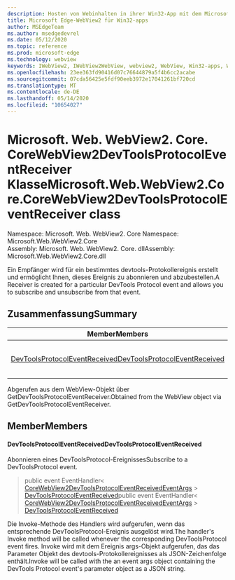 ```yaml
---
description: Hosten von Webinhalten in ihrer Win32-App mit dem Microsoft Edge WebView2-Steuerelement
title: Microsoft Edge-WebView2 für Win32-apps
author: MSEdgeTeam
ms.author: msedgedevrel
ms.date: 05/12/2020
ms.topic: reference
ms.prod: microsoft-edge
ms.technology: webview
keywords: IWebView2, IWebView2WebView, webview2, WebView, Win32-apps, Win32, Edge, ICoreWebView2, ICoreWebView2Controller, Browser-Steuerelement, Edge-HTML
ms.openlocfilehash: 23ee363fd90416d07c76644879a5f4b6cc2acabe
ms.sourcegitcommit: 07cda56425e5fdf90eeb3972e17041261bf720cd
ms.translationtype: MT
ms.contentlocale: de-DE
ms.lasthandoff: 05/14/2020
ms.locfileid: "10654027"
---
```

# <span data-ttu-id="2e21a-104">Microsoft. Web. WebView2. Core. CoreWebView2DevToolsProtocolEventReceiver Klasse</span><span class="sxs-lookup"><span data-stu-id="2e21a-104">Microsoft.Web.WebView2.Core.CoreWebView2DevToolsProtocolEventReceiver class</span></span> 

<span data-ttu-id="2e21a-105">Namespace: Microsoft. Web. WebView2. Core </span><span class="sxs-lookup"><span data-stu-id="2e21a-105">Namespace: Microsoft.Web.WebView2.Core</span></span>\
<span data-ttu-id="2e21a-106">Assembly: Microsoft. Web. WebView2. Core. dll</span><span class="sxs-lookup"><span data-stu-id="2e21a-106">Assembly: Microsoft.Web.WebView2.Core.dll</span></span>

<span data-ttu-id="2e21a-107">Ein Empfänger wird für ein bestimmtes devtools-Protokollereignis erstellt und ermöglicht Ihnen, dieses Ereignis zu abonnieren und abzubestellen.</span><span class="sxs-lookup"><span data-stu-id="2e21a-107">A Receiver is created for a particular DevTools Protocol event and allows you to subscribe and unsubscribe from that event.</span></span>

## <span data-ttu-id="2e21a-108">Zusammenfassung</span><span class="sxs-lookup"><span data-stu-id="2e21a-108">Summary</span></span>

 <span data-ttu-id="2e21a-109">Member</span><span class="sxs-lookup"><span data-stu-id="2e21a-109">Members</span></span>                        | <span data-ttu-id="2e21a-110">Beschreibungen</span><span class="sxs-lookup"><span data-stu-id="2e21a-110">Descriptions</span></span>
--------------------------------|---------------------------------------------
[<span data-ttu-id="2e21a-111">DevToolsProtocolEventReceived</span><span class="sxs-lookup"><span data-stu-id="2e21a-111">DevToolsProtocolEventReceived</span></span>](#devtoolsprotocoleventreceived) | <span data-ttu-id="2e21a-112">Abonnieren eines DevToolsProtocol-Ereignisses</span><span class="sxs-lookup"><span data-stu-id="2e21a-112">Subscribe to a DevToolsProtocol event.</span></span>

<span data-ttu-id="2e21a-113">Abgerufen aus dem WebView-Objekt über GetDevToolsProtocolEventReceiver.</span><span class="sxs-lookup"><span data-stu-id="2e21a-113">Obtained from the WebView object via GetDevToolsProtocolEventReceiver.</span></span>

## <span data-ttu-id="2e21a-114">Member</span><span class="sxs-lookup"><span data-stu-id="2e21a-114">Members</span></span>

#### <span data-ttu-id="2e21a-115">DevToolsProtocolEventReceived</span><span class="sxs-lookup"><span data-stu-id="2e21a-115">DevToolsProtocolEventReceived</span></span> 

<span data-ttu-id="2e21a-116">Abonnieren eines DevToolsProtocol-Ereignisses</span><span class="sxs-lookup"><span data-stu-id="2e21a-116">Subscribe to a DevToolsProtocol event.</span></span>

> <span data-ttu-id="2e21a-117">public event EventHandler< [CoreWebView2DevToolsProtocolEventReceivedEventArgs](microsoft-web-webview2-core-corewebview2devtoolsprotocoleventreceivedeventargs.md)  >  [DevToolsProtocolEventReceived](#devtoolsprotocoleventreceived)</span><span class="sxs-lookup"><span data-stu-id="2e21a-117">public event EventHandler< [CoreWebView2DevToolsProtocolEventReceivedEventArgs](microsoft-web-webview2-core-corewebview2devtoolsprotocoleventreceivedeventargs.md) > [DevToolsProtocolEventReceived](#devtoolsprotocoleventreceived)</span></span>

<span data-ttu-id="2e21a-118">Die Invoke-Methode des Handlers wird aufgerufen, wenn das entsprechende DevToolsProtocol-Ereignis ausgelöst wird.</span><span class="sxs-lookup"><span data-stu-id="2e21a-118">The handler's Invoke method will be called whenever the corresponding DevToolsProtocol event fires.</span></span> <span data-ttu-id="2e21a-119">Invoke wird mit dem Ereignis args-Objekt aufgerufen, das das Parameter Objekt des devtools-Protokollereignisses als JSON-Zeichenfolge enthält.</span><span class="sxs-lookup"><span data-stu-id="2e21a-119">Invoke will be called with the an event args object containing the DevTools Protocol event's parameter object as a JSON string.</span></span>

